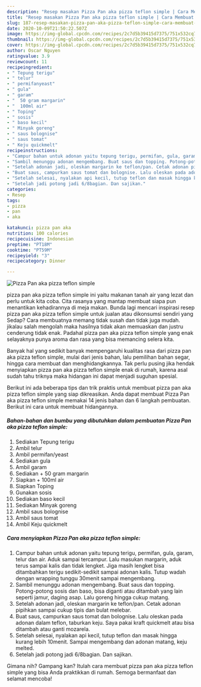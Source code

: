 ```yaml
---
description: "Resep masakan Pizza Pan aka pizza teflon simple | Cara Membuat Pizza Pan aka pizza teflon simple Yang Enak Banget"
title: "Resep masakan Pizza Pan aka pizza teflon simple | Cara Membuat Pizza Pan aka pizza teflon simple Yang Enak Banget"
slug: 187-resep-masakan-pizza-pan-aka-pizza-teflon-simple-cara-membuat-pizza-pan-aka-pizza-teflon-simple-yang-enak-banget
date: 2020-10-09T21:50:22.507Z
image: https://img-global.cpcdn.com/recipes/2c7d5b39415d7375/751x532cq70/pizza-pan-aka-pizza-teflon-simple-foto-resep-utama.jpg
thumbnail: https://img-global.cpcdn.com/recipes/2c7d5b39415d7375/751x532cq70/pizza-pan-aka-pizza-teflon-simple-foto-resep-utama.jpg
cover: https://img-global.cpcdn.com/recipes/2c7d5b39415d7375/751x532cq70/pizza-pan-aka-pizza-teflon-simple-foto-resep-utama.jpg
author: Oscar Nguyen
ratingvalue: 3.9
reviewcount: 11
recipeingredient:
- " Tepung terigu"
- " telur"
- " permifanyeast"
- " gula"
- " garam"
- "  50 gram margarin"
- "  100ml air"
- " Toping"
- " sosis"
- " baso kecil"
- " Minyak goreng"
- " saus bolognise"
- " saus tomat"
- " Keju quickmelt"
recipeinstructions:
- "Campur bahan untuk adonan yaitu tepung terigu, permifan, gula, garam, telur dan air. Aduk sampai tercampur. Lalu masukan margarin, aduk terus sampai kalis dan tidak lengket. Jiga masih lengket bisa ditambahkan terigu sedikit-sedikit sampai adonan kalis. Tutup wadah dengan wrapping tunggu 30menit sampai mengembang."
- "Sambil menunggu adonan mengembang. Buat saus dan topping. Potong-potong sosis dan baso, bisa diganti atau ditambah yang lain seperti jamur, daging asap. Lalu goreng hingga cukup matang."
- "Setelah adonan jadi, oleskan margarin ke teflon/pan. Cetak adonan pipihkan sampai cukup tipis dan bulat melebar."
- "Buat saus, campurkan saus tomat dan bolognise. Lalu oleskan pada adonan dalam teflon, taburkan keju. Saya pakai kraft quickmelt atau bisa ditambah atau ganti mozarela."
- "Setelah selesai, nyalakan api kecil, tutup teflon dan masak hingga kurang lebih 10menit. Sampai mengembang dan adonan matang, keju melted."
- "Setelah jadi potong jadi 6/8bagian. Dan sajikan."
categories:
- Resep
tags:
- pizza
- pan
- aka

katakunci: pizza pan aka 
nutrition: 100 calories
recipecuisine: Indonesian
preptime: "PT18M"
cooktime: "PT59M"
recipeyield: "3"
recipecategory: Dinner

---
```



![Pizza Pan aka pizza teflon simple](https://img-global.cpcdn.com/recipes/2c7d5b39415d7375/751x532cq70/pizza-pan-aka-pizza-teflon-simple-foto-resep-utama.jpg)


pizza pan aka pizza teflon simple ini yaitu makanan tanah air yang lezat dan perlu untuk kita coba. Cita rasanya yang mantap membuat siapa pun menantikan kehadirannya di meja makan.
Bunda lagi mencari inspirasi resep pizza pan aka pizza teflon simple untuk jualan atau dikonsumsi sendiri yang Sedap? Cara membuatnya memang tidak susah dan tidak juga mudah. jikalau salah mengolah maka hasilnya tidak akan memuaskan dan justru cenderung tidak enak. Padahal pizza pan aka pizza teflon simple yang enak selayaknya punya aroma dan rasa yang bisa memancing selera kita.

Banyak hal yang sedikit banyak mempengaruhi kualitas rasa dari pizza pan aka pizza teflon simple, mulai dari jenis bahan, lalu pemilihan bahan segar, hingga cara membuat dan menghidangkannya. Tak perlu pusing jika hendak menyiapkan pizza pan aka pizza teflon simple enak di rumah, karena asal sudah tahu triknya maka hidangan ini dapat menjadi suguhan spesial.




Berikut ini ada beberapa tips dan trik praktis untuk membuat pizza pan aka pizza teflon simple yang siap dikreasikan. Anda dapat membuat Pizza Pan aka pizza teflon simple memakai 14 jenis bahan dan 6 langkah pembuatan. Berikut ini cara untuk membuat hidangannya.

<!--inarticleads1-->

##### Bahan-bahan dan bumbu yang dibutuhkan dalam pembuatan Pizza Pan aka pizza teflon simple:

1. Sediakan  Tepung terigu
1. Ambil  telur
1. Ambil  permifan/yeast
1. Sediakan  gula
1. Ambil  garam
1. Sediakan  + 50 gram margarin
1. Siapkan  + 100ml air
1. Siapkan  Toping
1. Gunakan  sosis
1. Sediakan  baso kecil
1. Sediakan  Minyak goreng
1. Ambil  saus bolognise
1. Ambil  saus tomat
1. Ambil  Keju quickmelt




<!--inarticleads2-->

##### Cara menyiapkan Pizza Pan aka pizza teflon simple:

1. Campur bahan untuk adonan yaitu tepung terigu, permifan, gula, garam, telur dan air. Aduk sampai tercampur. Lalu masukan margarin, aduk terus sampai kalis dan tidak lengket. Jiga masih lengket bisa ditambahkan terigu sedikit-sedikit sampai adonan kalis. Tutup wadah dengan wrapping tunggu 30menit sampai mengembang.
1. Sambil menunggu adonan mengembang. Buat saus dan topping. Potong-potong sosis dan baso, bisa diganti atau ditambah yang lain seperti jamur, daging asap. Lalu goreng hingga cukup matang.
1. Setelah adonan jadi, oleskan margarin ke teflon/pan. Cetak adonan pipihkan sampai cukup tipis dan bulat melebar.
1. Buat saus, campurkan saus tomat dan bolognise. Lalu oleskan pada adonan dalam teflon, taburkan keju. Saya pakai kraft quickmelt atau bisa ditambah atau ganti mozarela.
1. Setelah selesai, nyalakan api kecil, tutup teflon dan masak hingga kurang lebih 10menit. Sampai mengembang dan adonan matang, keju melted.
1. Setelah jadi potong jadi 6/8bagian. Dan sajikan.




Gimana nih? Gampang kan? Itulah cara membuat pizza pan aka pizza teflon simple yang bisa Anda praktikkan di rumah. Semoga bermanfaat dan selamat mencoba!
